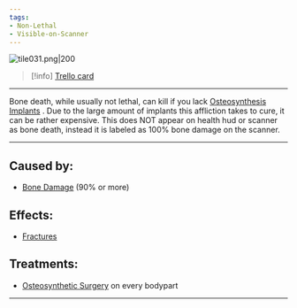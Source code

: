 ```yaml
---
tags:
- Non-Lethal
- Visible-on-Scanner
---
```


![tile031.png\|200](/Bones/Bone%20Death%20-%20Attachments/6718845db30472d958dd7c12.png)

> [!info] [Trello card](https://trello.com/c/gmYMZ7Oi/80-bone-death)

---

Bone death, while usually not lethal, can kill if you lack [Osteosynthesis Implants](../Items/Osteosynthesis%20Implants.md) . Due to the large amount of implants this affliction takes to cure, it can be rather expensive. This does NOT appear on health hud or scanner as bone death, instead it is labeled as 100% bone damage on the scanner.

---

## Caused by:

- [Bone Damage](Bone%20Damage.md) (90% or more)

## Effects:

- [Fractures](Fractures.md)

## Treatments:

- [Osteosynthetic Surgery](../Procedures/Osteosynthetic%20Surgery.md) on every bodypart

---


